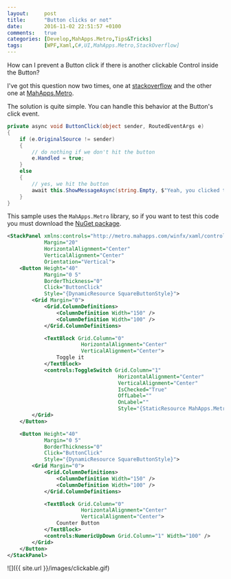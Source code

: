 ```yaml
---
layout:     post
title:      "Button clicks or not"
date:       2016-11-02 22:51:57 +0100
comments:   true
categories: [Develop,MahApps.Metro,Tips&Tricks]
tags:       [WPF,Xaml,C#,UI,MahApps.Metro,StackOverflow]
---
```


How can I prevent a Button click if there is another clickable Control inside the Button?

I've got this question now two times, one at [stackoverflow](http://stackoverflow.com/q/40344271/920384) and the other one at [MahApps.Metro](https://github.com/MahApps/MahApps.Metro/issues/2732).

The solution is quite simple. You can handle this behavior at the Button's click event.

```csharp
private async void ButtonClick(object sender, RoutedEventArgs e)
{
    if (e.OriginalSource != sender)
    {
        // do nothing if we don't hit the button
        e.Handled = true;
    }
    else
    {
        // yes, we hit the button
        await this.ShowMessageAsync(string.Empty, $"Yeah, you clicked the real button!");
    }
}
```

This sample uses the `MahApps.Metro` library, so if you want to test this code you must download the [NuGet package](https://www.nuget.org/packages/MahApps.Metro/).

```xml
<StackPanel xmlns:controls="http://metro.mahapps.com/winfx/xaml/controls"
            Margin="20"
            HorizontalAlignment="Center"
            VerticalAlignment="Center"
            Orientation="Vertical">
    <Button Height="40"
            Margin="0 5"
            BorderThickness="0"
            Click="ButtonClick"
            Style="{DynamicResource SquareButtonStyle}">
        <Grid Margin="0">
            <Grid.ColumnDefinitions>
                <ColumnDefinition Width="150" />
                <ColumnDefinition Width="100" />
            </Grid.ColumnDefinitions>

            <TextBlock Grid.Column="0"
                        HorizontalAlignment="Center"
                        VerticalAlignment="Center">
                Toggle it
            </TextBlock>
            <controls:ToggleSwitch Grid.Column="1"
                                    HorizontalAlignment="Center"
                                    VerticalAlignment="Center"
                                    IsChecked="True"
                                    OffLabel=""
                                    OnLabel=""
                                    Style="{StaticResource MahApps.Metro.Styles.ToggleSwitch.Win10}" />
        </Grid>
    </Button>

    <Button Height="40"
            Margin="0 5"
            BorderThickness="0"
            Click="ButtonClick"
            Style="{DynamicResource SquareButtonStyle}">
        <Grid Margin="0">
            <Grid.ColumnDefinitions>
                <ColumnDefinition Width="150" />
                <ColumnDefinition Width="100" />
            </Grid.ColumnDefinitions>

            <TextBlock Grid.Column="0"
                        HorizontalAlignment="Center"
                        VerticalAlignment="Center">
                Counter Button
            </TextBlock>
            <controls:NumericUpDown Grid.Column="1" Width="100" />
        </Grid>
    </Button>
</StackPanel>
```

![]({{ site.url }}/images/clickable.gif)  
